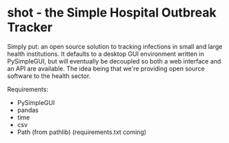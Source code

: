 # shot - the Simple Hospital Outbreak Tracker

Simply put: an open source solution to tracking infections in small and large health institutions. It defaults to a desktop GUI environment written in PySimpleGUI, but will eventually be decoupled so both a web interface and an API are available. The idea being that we're providing open source software to the health sector.


Requirements:
* PySimpleGUI
* pandas
* time
* csv
* Path (from pathlib)
(requirements.txt coming)
